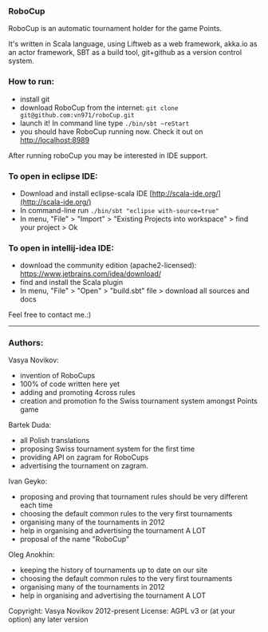 ### RoboCup

RoboCup is an automatic tournament holder for the game Points.

It's written in Scala language, using Liftweb as a web framework,
akka.io as an actor framework, SBT as a build tool,
git+github as a version control system.

### How to run:

* install git
* download RoboCup from the internet:  `git clone git@github.com:vn971/roboCup.git`
* launch it! In command line type  `./bin/sbt ~reStart`
* you should have RoboCup running now. Check it out on [http://localhost:8989](http://localhost:8989)

After running roboCup you may be interested in IDE support.

### To open in eclipse IDE:

* Download and install eclipse-scala IDE [http://scala-ide.org/](http://scala-ide.org/)
* In command-line run  `./bin/sbt "eclipse with-source=true"`
* In menu, "File" > "Import" > "Existing Projects into workspace" > find your project > Ok

### To open in intellij-idea IDE:

* download the community edition (apache2-licensed): https://www.jetbrains.com/idea/download/
* find and install the Scala plugin
* In menu, "File" > "Open" > "build.sbt" file > download all sources and docs

Feel free to contact me.:)


-----

### Authors:

Vasya Novikov:

* invention of RoboCups
* 100% of code written here yet
* adding and promoting 4cross rules
* creation and promotion fo the Swiss tournament system amongst Points game

Bartek Duda:

* all Polish translations
* proposing Swiss tournament system for the first time
* providing API on zagram for RoboCups
* advertising the tournament on zagram.

Ivan Geyko:

* proposing and proving that tournament rules should be very different each time
* choosing the default common rules to the very first tournaments
* organising many of the tournaments in 2012
* help in organising and advertising the tournament A LOT
* proposal of the name "RoboCup"

Oleg Anokhin:

* keeping the history of tournaments up to date on our site
* choosing the default common rules to the very first tournaments
* organising many of the tournaments in 2012
* help in organising and advertising the tournament A LOT


Copyright: Vasya Novikov 2012-present
License: AGPL v3 or (at your option) any later version
